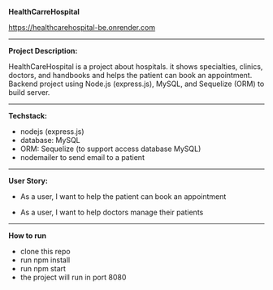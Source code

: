 **HealthCarreHospital**

https://healthcarehospital-be.onrender.com

---

**Project Description:**

HealthCareHospital is a project about hospitals. it shows specialties, clinics, doctors, and handbooks and helps the patient can book an appointment.
Backend project using Node.js (express.js), MySQL, and Sequelize (ORM) to build server.

---

**Techstack:**

- nodejs (express.js)
- database: MySQL
- ORM: Sequelize (to support access database MySQL)
- nodemailer to send email to a patient

---

**User Story:**

- As a user, I want to help the patient can book an appointment

- As a user, I want to help doctors manage their patients

---

**How to run**

- clone this repo
- run npm install
- run npm start
- the project will run in port 8080

